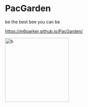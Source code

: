 # PacGarden

be the best bee you can be

https://m6parker.github.io/PacGarden/

<img width="210" height="211" alt="b" src="https://github.com/user-attachments/assets/6957ad84-72a1-4075-b8b3-0bc75bd034b9" />
